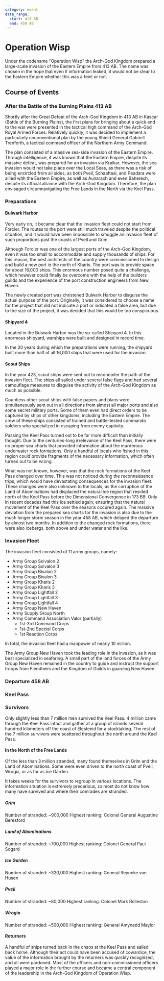 ```yaml
---
category: event
date_range:
  start: 413 AB
  end: 458 AB
---
```


# Operation Wisp

Under the codename "Operation Wisp" the Arch-God Kingdom prepared a large-scale invasion of the Eastern Empire from 413 AB. The name was chosen in the hope that even if information leaked, it would not be clear to the Eastern Empire whether this was a feint or not.

## Course of Events

### After the Battle of the Burning Plains 413 AB

Shortly after the Great Defeat of the Arch-God Kingdom in 413 AB in Kascar (Battle of the Burning Plains), the first plans for bringing about a quick end to the war were presented in the tactical high command of the Arch-God Royal Armed Forces. Relatively quickly, it was decided to implement a particularly unconventional plan by the young Shield General Gabriell Trenforth, a tactical command officer of the Northern Army Command.

The plan consisted of a massive sea-side invasion of the Eastern Empire. Through intelligence, it was known that the Eastern Empire, despite its massive defeat, was prepared for an invasion via Kraikar. However, the sea invasion would not take place over the Local Seas, as there was a risk of being encircled from all sides, as both Pveil, Schaaftaal, and Peadara were allied with the Eastern Empire, as well as Aunarach and even Baherech, despite its official alliance with the Arch-God Kingdom. Therefore, the plan envisaged circumnavigating the Free Lands in the North via the Keel Pass.

### Preparations

#### Bulwark Harbor

Very early on, it became clear that the invasion fleet could not start from Forcier. The routes to the port were still much traveled despite the political situation, and it would have been impossible to smuggle an invasion fleet of such proportions past the coasts of Pveil and Grim.

Although Forcier was one of the largest ports of the Arch-God Kingdom, even it was too small to accommodate and supply thousands of ships. For this reason, the best architects of the country were commissioned to design and build a new port in the north of Kharis. The port was to provide space for about 16,000 ships. This enormous number posed quite a challenge, which however could finally be overcome with the help of the builders guilds and the experience of the port construction engineers from New Haven.

The newly created port was christened Bulwark Harbor to disguise the actual purpose of the port. Originally, it was considered to choose a name for the project that did not indicate a port or indicated a false area, but due to the size of the project, it was decided that this would be too conspicuous.

#### Shipyard 4

Located in the Bulwark Harbor was the so-called Shipyard 4. In this enormous shipyard, warships were built and designed in record time.

In the 30 years during which the preparations were running, the shipyard built more than half of all 16,000 ships that were used for the invasion.

#### Scout Ships

In the year 423, scout ships were sent out to reconnoiter the path of the invasion fleet. The ships all sailed under several false flags and had several camouflage measures to disguise the activity of the Arch-God Kingdom as much as possible.

Countless other scout ships with false papers and plans were simultaneously sent out in all directions from almost all major ports and also some secret military ports. Some of them even had direct orders to be captured by ships of other kingdoms, including the Eastern Empire. The crew of these ships consisted of trained and battle-tested commando soldiers who specialized in escaping from enemy captivity.

Passing the Keel Pass turned out to be far more difficult than initially thought. Due to the centuries-long irrelevance of the Keel Pass, there were no proper sea charts that provided information about the murderous underwater rock formations. Only a handful of locals who fished in this region could provide fragments of the necessary information, which often turned out to be wrong.

What was not known, however, was that the rock formations of the Keel Pass changed over time. This was not noticed during the reconnaissance trips, which would have devastating consequences for the invasion fleet. These changes were also unknown to the locals, as the corruption of the Land of Abominations had displaced the natural ice region that resided north of the Keel Pass before the Dimensional Convergence in 173 BB. Only in recent decades had this ice settled again, ensuring that the natural movement of the Keel Pass over the seasons occured again. The massive deviation from the prepared sea charts for the invasion is also due to the much longer storm season in the year 458 AB, which delayed the departure by almost two months. In addition to the changed rock formations, there were also icebergs, both above and under water and the like.

### Invasion Fleet

The invasion fleet consisted of 11 army groups, namely:
- Army Group Solvalon 2
- Army Group Solvalon 3
- Army Group Bivalon 2
- Army Group Bivalon 3
- Army Group Kharis 2
- Army Group Kharis 3
- Army Group Lightfall 2
- Army Group Lightfall 3
- Army Group Lightfall 4
- Army Group New Haven
- Army Supply Group North
- Army Command Association Valor (partially)
  - 1st-3rd Command Corps
  - 1st-2nd Special Corps
  - 1st Reaction Corps

In total, the invasion fleet had a manpower of nearly 10 million.

The Army Group New Haven took the leading role in the invasion, as it was best specialized in seafaring. A small part of the land forces of the Army Group New Haven remained in the country to guide and instruct the support troops from Fiendheim and the Kingdom of Guilds in guarding New Haven.

### Departure 458 AB

### Keel Pass

### Survivors

Only slightly less than 7 million men survived the Keel Pass. 4 million came through the Keel Pass intact and gather at a group of islands several hundred kilometers off the coast of Elestenid for a stocktaking. The rest of the 7 million survivors were scattered throughout the north around the Keel Pass.

#### In the North of the Free Lands

Of the less than 3 million stranded, many found themselves in Grim and the Land of Abominations. Some were even driven to the north coast of Pveil, Wrogia, or as far as Ice Garden.

It takes weeks for the survivors to regroup in various locations. The information situation is extremely precarious, so most do not know how many have survived and where their comrades are stranded.

##### Grim
Number of stranded: ~900,000
Highest ranking: Colonel General Augustine Beresford

##### Land of Abominations
Number of stranded: ~700,000
Highest ranking: Colonel General Paul Sogard

##### Ice Garden
Number of stranded: ~320,000
Highest ranking: General Reyneke von Husen

##### Pveil
Number of stranded: ~80,000
Highest ranking: Colonel Mark Rolleston

##### Wrogia
Number of stranded: ~500,000
Highest ranking: General Amynedd Maylor

#### Returners

A handful of ships turned back in the chaos at the Keel Pass and sailed back home. Although their act could have been accused of cowardice, the value of the information brought by the returners was quickly recognized, and all were pardoned. Most of the officers and non-commissioned officers played a major role in the further course and became a central component of the leadership in the Arch-God Kingdom of Operation Wisp.